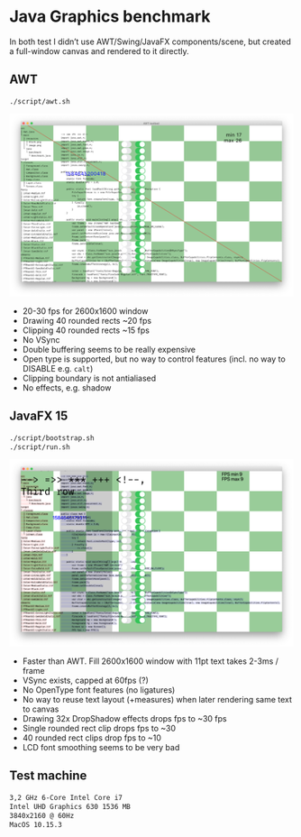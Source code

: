 # Java Graphics benchmark

In both test I didn’t use AWT/Swing/JavaFX components/scene, but created a full-window canvas and rendered to it directly.

## AWT

```
./script/awt.sh
```

![](screenshots/awt.png)

- 20-30 fps for 2600x1600 window
- Drawing 40 rounded rects ~20 fps
- Clipping 40 rounded rects ~15 fps
- No VSync
- Double buffering seems to be really expensive
- Open type is supported, but no way to control features (incl. no way to DISABLE e.g. `calt`)
- Clipping boundary is not antialiased
- No effects, e.g. shadow

## JavaFX 15

```
./script/bootstrap.sh
./script/run.sh
```

![](screenshots/fx.png)

- Faster than AWT. Fill 2600x1600 window with 11pt text takes 2-3ms / frame
- VSync exists, capped at 60fps (?)
- No OpenType font features (no ligatures)
- No way to reuse text layout (+measures) when later rendering same text to canvas
- Drawing 32x DropShadow effects drops fps to ~30 fps
- Single rounded rect clip drops fps to ~30
- 40 rounded rect clips drop fps to ~10
- LCD font smoothing seems to be very bad

## Test machine

```
3,2 GHz 6-Core Intel Core i7
Intel UHD Graphics 630 1536 MB
3840x2160 @ 60Hz
MacOS 10.15.3
```